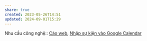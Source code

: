 ```yaml
---
share: true
created: 2023-05-26T14:51
updated: 2024-09-01T15:29
---
```

Nhu cầu công nghệ:: [Cào web](../../../Nhu%20c%E1%BA%A7u%20c%C3%B4ng%20ngh%E1%BB%87/T%E1%BB%B1%20%C4%91%E1%BB%99ng/C%C3%A0o%20web.md), [Nhập sự kiện vào Google Calendar](../../../Nhu%20c%E1%BA%A7u%20c%C3%B4ng%20ngh%E1%BB%87/T%E1%BB%B1%20%C4%91%E1%BB%99ng/Nh%E1%BA%ADp%20s%E1%BB%B1%20ki%E1%BB%87n%20v%C3%A0o%20Google%20Calendar.md)